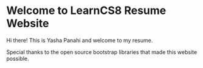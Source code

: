 
# Welcome to LearnCS8 Resume Website

Hi there! This is Yasha Panahi and welcome to my resume.

Special thanks to the open source bootstrap libraries that made this website possible. 
